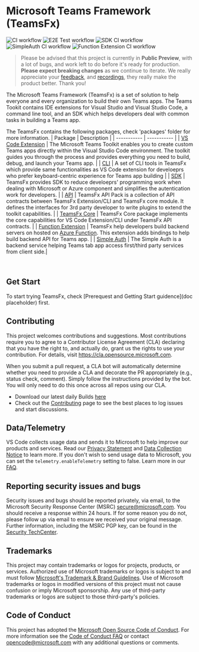 # Microsoft Teams Framework (TeamsFx)
![CI workflow](https://github.com/OfficeDev/TeamsFx/actions/workflows/ci.yml/badge.svg)
![E2E Test workflow](https://github.com/OfficeDev/TeamsFx/actions/workflows/e2e-test.yml/badge.svg)
![SDK CI workflow](https://github.com/OfficeDev/TeamsFx/actions/workflows/sdk-ci.yml/badge.svg)
![SimpleAuth CI workflow](https://github.com/OfficeDev/TeamsFx/actions/workflows/simpleauthCI.yml/badge.svg)
![Function Extension CI workflow](https://github.com/OfficeDev/TeamsFx/actions/workflows/FunctionExtensionCI.yml/badge.svg)

> Please be advised that this project is currently in **Public Preview**, with a lot of bugs, and work left to do before it's ready for production. **Please expect breaking changes** as we continue to iterate. We really appreciate your [feedback](https://aka.ms/teamsfx-feedback), and [recordings](https://aka.ms/teamsfx-record), they really make the product better. Thank you!

The Microsoft Teams Framework (TeamsFx) is a set of solution to help everyone and every organization to build their own Teams apps. The Teams Tookit contains IDE extensions for Visual Studio and Visual Studio Code, a command line tool, and an SDK which helps developers deal with common tasks in building a Teams app.


The TeamsFx contains the following packages, check 'packages' folder for more information.
| Package | Description | 
| ----------- | ----------- |
| [VS Code Extension](https://github.com/OfficeDev/TeamsFx/tree/main/packages/vscode-extension) | The Microsoft Teams Toolkit enables you to create custom Teams apps directly within the Visual Studio Code environment. The toolkit guides you through the process and provides everything you need to build, debug, and launch your Teams app. |
| [CLI](https://github.com/OfficeDev/TeamsFx/tree/main/packages/cli) | A set of CLI tools in TeamsFx which provide same functionalities as VS Code extension for develoeprs who prefer keyboard-centric experience for Teams app building  |
| [SDK](https://github.com/OfficeDev/TeamsFx/tree/main/packages/sdk) | TeamsFx provides SDK to reduce develoeprs' programming work when dealing with Microsoft or Azure component and simplifies the autentication work for developers.  |
| [API](https://github.com/OfficeDev/TeamsFx/tree/main/packages/api) | TeamsFx API Pack is a collection of API contracts between TeamsFx Extension/CLI and TeamsFx core module. It defines the interfaces for 3rd party developer to write plugins to extend the toolkit capabilities. |
| [TeamsFx Core](https://github.com/OfficeDev/TeamsFx/tree/main/packages/fx-core) | TeamsFx Core package implements the core capabilities for VS Code Extension/CLI under TeamsFx API contracts. |
| [Function Extension](https://github.com/OfficeDev/TeamsFx/tree/main/packages/function-extension) | TeamsFx help developers build backend servers on hosted on [Azure Function](https://docs.microsoft.com/en-us/azure/azure-functions/). This extension adds bindings to help build backend API for Teams app. |
| [Simple Auth](https://github.com/OfficeDev/TeamsFx/tree/main/packages/simpleauth) | The Simple Auth is a backend service helping Teams tab app access first/third party services from client side.|

<br>

## Get Start
To start trying TeamsFx, check [Prerequest and Getting Start guidence](doc placeholder) first.

## Contributing

This project welcomes contributions and suggestions.  Most contributions require you to agree to a
Contributor License Agreement (CLA) declaring that you have the right to, and actually do, grant us
the rights to use your contribution. For details, visit https://cla.opensource.microsoft.com.

When you submit a pull request, a CLA bot will automatically determine whether you need to provide
a CLA and decorate the PR appropriately (e.g., status check, comment). Simply follow the instructions
provided by the bot. You will only need to do this once across all repos using our CLA.

- Download our latest daily Builds [here](https://github.com/OfficeDev/TeamsFx/releases)
- Check out the [Contributing](https://github.com/OfficeDev/TeamsFx/blob/main/CONTRIBUTING.md) page to see the best places to log issues and start discussions.

## Data/Telemetry
VS Code collects usage data and sends it to Microsoft to help improve our products and services. Read our [Privacy Statement](https://privacy.microsoft.com/en-us/privacystatement) and [Data Collection Notice](https://docs.opensource.microsoft.com/content/releasing/telemetry.html) to learn more. If you don't wish to send usage data to Microsoft, you can set the `telemetry.enableTelemetry` setting to false. Learn more in our [FAQ](https://code.visualstudio.com/docs/supporting/faq#_how-to-disable-telemetry-reporting).

## Reporting security issues and bugs
Security issues and bugs should be reported privately, via email, to the Microsoft Security Response Center (MSRC) secure@microsoft.com. You should receive a response within 24 hours. If for some reason you do not, please follow up via email to ensure we received your original message. Further information, including the MSRC PGP key, can be found in the [Security TechCenter](https://www.microsoft.com/en-us/msrc/faqs-report-an-issue?rtc=1).

## Trademarks

This project may contain trademarks or logos for projects, products, or services. Authorized use of Microsoft 
trademarks or logos is subject to and must follow 
[Microsoft's Trademark & Brand Guidelines](https://www.microsoft.com/en-us/legal/intellectualproperty/trademarks/usage/general).
Use of Microsoft trademarks or logos in modified versions of this project must not cause confusion or imply Microsoft sponsorship.
Any use of third-party trademarks or logos are subject to those third-party's policies.


## Code of Conduct
This project has adopted the [Microsoft Open Source Code of Conduct](https://opensource.microsoft.com/codeofconduct/).
For more information see the [Code of Conduct FAQ](https://opensource.microsoft.com/codeofconduct/faq/) or
contact [opencode@microsoft.com](mailto:opencode@microsoft.com) with any additional questions or comments.

